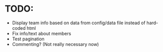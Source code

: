 TODO:
=====

 - Display team info based on data from config/data file instead of hard-coded html
 - Fix info/text about members
 - Test pagination
 - Commenting? (Not really necessary now)
